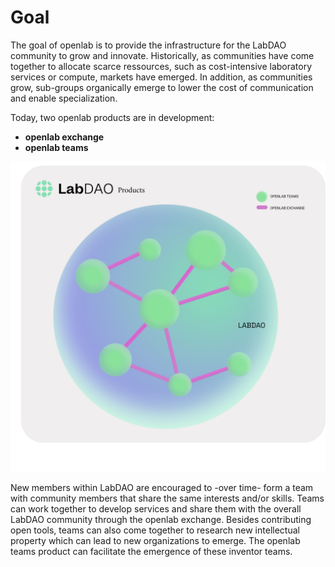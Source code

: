 # Goal
The goal of openlab is to provide the infrastructure for the LabDAO community to grow and innovate. Historically, as communities have come together to allocate scarce ressources, such as cost-intensive laboratory services or compute, markets have emerged. In addition, as communities grow, sub-groups organically emerge to lower the cost of communication and enable specialization. 

Today, two openlab products are in development: 
* **openlab exchange**
* **openlab teams** 

<img width="1070" alt="labdao_products" src="https://github.com/labdao/assets/blob/main/docs/labdao-products.png">

New members within LabDAO are encouraged to -over time- form a team with community members that share the same interests and/or skills. Teams can work together to develop services and share them with the overall LabDAO community through the openlab exchange. Besides contributing open tools, teams can also come together to research new intellectual property which can lead to new organizations to emerge. The openlab teams product can facilitate the emergence of these inventor teams. 
